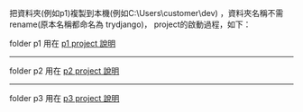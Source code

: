把資料夾(例如p1)複製到本機(例如C:\Users\customer\dev) ，資料夾名稱不需rename(原本名稱都命名為 trydjango)，
project的啟動過程，如下：

folder p1 
用在 [p1 project 說明](https://medium.com/@u860218/python-django-web-framework-1-51d89b4e40ea)

-----------------------------------------------------------------------------
folder p2
用在 [p2 project 說明](https://medium.com/@u860218/python-django-web-framework-2-b8f8578f3629)

-----------------------------------------------------------------------------
folder p3
用在 [p3 project 說明](https://medium.com/@u860218/python-django-web-framework-3-89c9fd163399)

